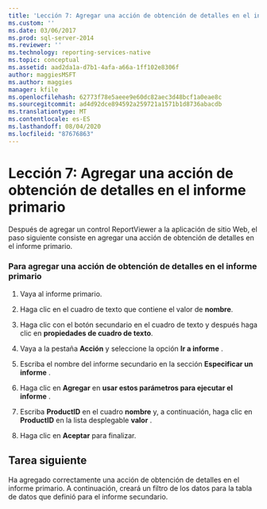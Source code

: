 ```yaml
---
title: 'Lección 7: Agregar una acción de obtención de detalles en el informe primario | Microsoft Docs'
ms.custom: ''
ms.date: 03/06/2017
ms.prod: sql-server-2014
ms.reviewer: ''
ms.technology: reporting-services-native
ms.topic: conceptual
ms.assetid: aad2da1a-d7b1-4afa-a66a-1ff102e8306f
author: maggiesMSFT
ms.author: maggies
manager: kfile
ms.openlocfilehash: 62773f78e5aeee9e60dc82aec3d48bcf1a0eae8c
ms.sourcegitcommit: ad4d92dce894592a259721a1571b1d8736abacdb
ms.translationtype: MT
ms.contentlocale: es-ES
ms.lasthandoff: 08/04/2020
ms.locfileid: "87676863"
---
```

# <a name="lesson-7-add-drillthrough-action-on-parent-report"></a>Lección 7: Agregar una acción de obtención de detalles en el informe primario
  Después de agregar un control ReportViewer a la aplicación de sitio Web, el paso siguiente consiste en agregar una acción de obtención de detalles en el informe primario.  
  
### <a name="to-add-drillthrough-action-on-the-parent-report"></a>Para agregar una acción de obtención de detalles en el informe primario  
  
1.  Vaya al informe primario.  
  
2.  Haga clic en el cuadro de texto que contiene el valor de **nombre**.  
  
3.  Haga clic con el botón secundario en el cuadro de texto y después haga clic en **propiedades de cuadro de texto**.  
  
4.  Vaya a la pestaña **Acción** y seleccione la opción **Ir a informe** .  
  
5.  Escriba el nombre del informe secundario en la sección **Especificar un informe** .  
  
6.  Haga clic en **Agregar** en **usar estos parámetros para ejecutar el informe** .  
  
7.  Escriba **ProductID** en el cuadro **nombre** y, a continuación, haga clic en **ProductID** en la lista desplegable **valor** .  
  
8.  Haga clic en **Aceptar** para finalizar.  
  
## <a name="next-task"></a>Tarea siguiente  
 Ha agregado correctamente una acción de obtención de detalles en el informe primario. A continuación, creará un filtro de los datos para la tabla de datos que definió para el informe secundario.  
  
  
